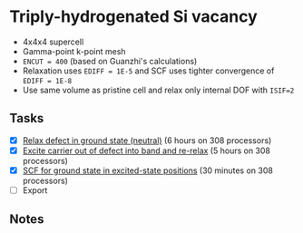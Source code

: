 # Triply-hydrogenated Si vacancy

* 4x4x4 supercell
* Gamma-point k-point mesh
* `ENCUT = 400` (based on Guanzhi's calculations)
* Relaxation uses `EDIFF = 1E-5` and SCF uses tighter convergence of `EDIFF = 1E-8`
* Use same volume as pristine cell and relax only internal DOF with `ISIF=2`

## Tasks

- [X] [Relax defect in ground state (neutral)](./finalChargeState/finalPositions) (6 hours on 308 processors)
- [X] [Excite carrier out of defect into band and re-relax](./initialChargeState) (5 hours on 308 processors)
- [X] [SCF for ground state in excited-state positions](./finalChargeState/initialPositions) (30 minutes on 308 processors)
- [ ] Export

## Notes

